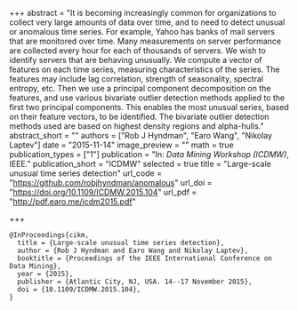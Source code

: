 +++
abstract = "It is becoming increasingly common for organizations to collect very large amounts of data over time, and to need to detect unusual or anomalous time series. For example, Yahoo has banks of mail servers that are monitored over time. Many measurements on server performance are collected every hour for each of thousands of servers. We wish to identify servers that are behaving unusually. We compute a vector of features on each time series, measuring characteristics of the series. The features may include lag correlation, strength of seasonality, spectral entropy, etc. Then we use a principal component decomposition on the features, and use various bivariate outlier detection methods applied to the first two principal components. This enables the most unusual series, based on their feature vectors, to be identified. The bivariate outlier detection methods used are based on highest density regions and alpha-hulls."
abstract_short = ""
authors = ["Rob J Hyndman", "Earo Wang", "Nikolay Laptev"]
date = "2015-11-14"
image_preview = ""
math = true
publication_types = ["1"]
publication = "In: *Data Mining Workshop (ICDMW)*, IEEE."
publication_short = "ICDMW"
selected = true
title = "Large-scale unusual time series detection"
url_code = "https://github.com/robjhyndman/anomalous"
url_doi = "https://doi.org/10.1109/ICDMW.2015.104"
url_pdf = "http://pdf.earo.me/icdm2015.pdf"

+++

```{txt}
@InProceedings{cikm,
  title = {Large-scale unusual time series detection},
  author = {Rob J Hyndman and Earo Wang and Nikolay Laptev},
  booktitle = {Proceedings of the IEEE International Conference on Data Mining},
  year = {2015},
  publisher = {Atlantic City, NJ, USA. 14--17 November 2015},
  doi = {10.1109/ICDMW.2015.104},
}
```
